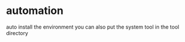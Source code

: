 automation
==========

auto install the environment
you can also put the system tool in the tool directory
